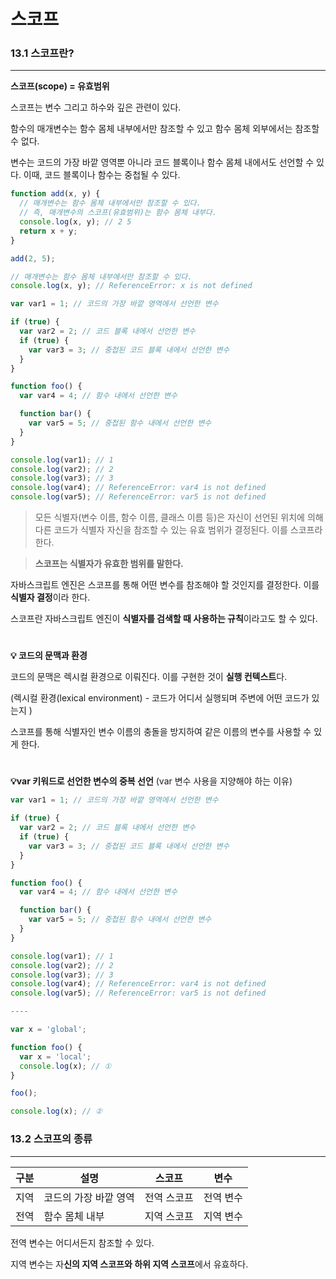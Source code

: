 # 스코프

### 13.1 스코프란?

---

**스코프(scope) = 유효범위**

스코프는 변수 그리고 하수와 깊은 관련이 있다.

함수의 매개변수는 함수 몸체 내부에서만 참조할 수 있고 함수 몸체 외부에서는 참조할 수 없다.

변수는 코드의 가장 바깥 영역뿐 아니라 코드 블록이나 함수 몸체 내에서도 선언할 수 있다. 이때, 코드 블록이나 함수는 중첩될 수 있다.

```jsx
function add(x, y) {
  // 매개변수는 함수 몸체 내부에서만 참조할 수 있다.
  // 즉, 매개변수의 스코프(유효범위)는 함수 몸체 내부다.
  console.log(x, y); // 2 5
  return x + y;
}

add(2, 5);

// 매개변수는 함수 몸체 내부에서만 참조할 수 있다.
console.log(x, y); // ReferenceError: x is not defined
```

```jsx
var var1 = 1; // 코드의 가장 바깥 영역에서 선언한 변수

if (true) {
  var var2 = 2; // 코드 블록 내에서 선언한 변수
  if (true) {
    var var3 = 3; // 중첩된 코드 블록 내에서 선언한 변수
  }
}

function foo() {
  var var4 = 4; // 함수 내에서 선언한 변수

  function bar() {
    var var5 = 5; // 중첩된 함수 내에서 선언한 변수
  }
}

console.log(var1); // 1
console.log(var2); // 2
console.log(var3); // 3
console.log(var4); // ReferenceError: var4 is not defined
console.log(var5); // ReferenceError: var5 is not defined
```

> 모든 식별자(변수 이름, 함수 이름, 클래스 이름 등)은 자신이 선언된 위치에 의해 다른 코드가 식별자 자신을 참조할 수 있는 유효 범위가 결정된다. 이를 스코프라 한다.
> 

> **스코프는 식별자가 유효한 범위를 말한다.**
> 

자바스크립트 엔진은 스코프를 통해 어떤 변수를 참조해야 할 것인지를 결정한다. 이를 **식별자 결정**이라 한다.

스코프란 자바스크립트 엔진이 **식별자를 검색할 때 사용하는 규칙**이라고도 할 수 있다.  
  


#
**💡 코드의 문맥과 환경**

코드의 문맥은 렉시컬 환경으로 이뤄진다. 이를 구현한 것이 **실행 컨텍스트**다.

(렉시컬 환경(lexical environment) - 코드가 어디서 실행되며 주변에 어떤 코드가 있는지 )

스코프를 통해 식별자인 변수 이름의 충돌을 방지하여 같은 이름의 변수를 사용할 수 있게 한다.

#

**💡var 키워드로 선언한 변수의 중복 선언** (var 변수 사용을 지양해야 하는 이유)

```jsx
var var1 = 1; // 코드의 가장 바깥 영역에서 선언한 변수

if (true) {
  var var2 = 2; // 코드 블록 내에서 선언한 변수
  if (true) {
    var var3 = 3; // 중첩된 코드 블록 내에서 선언한 변수
  }
}

function foo() {
  var var4 = 4; // 함수 내에서 선언한 변수

  function bar() {
    var var5 = 5; // 중첩된 함수 내에서 선언한 변수
  }
}

console.log(var1); // 1
console.log(var2); // 2
console.log(var3); // 3
console.log(var4); // ReferenceError: var4 is not defined
console.log(var5); // ReferenceError: var5 is not defined

----

var x = 'global';

function foo() {
  var x = 'local';
  console.log(x); // ①
}

foo();

console.log(x); // ②
```

### 13.2 스코프의 종류

---

| 구분 | 설명 | 스코프 | 변수 |
| --- | --- | --- | --- |
| 지역 | 코드의 가장 바깥 영역 | 전역 스코프 | 전역 변수 |
| 전역 | 함수 몸체 내부 | 지역 스코프 | 지역 변수 |

전역 변수는 어디서든지 참조할 수 있다.

지역 변수는 자**신의 지역 스코프와 하위 지역 스코프**에서 유효하다.
